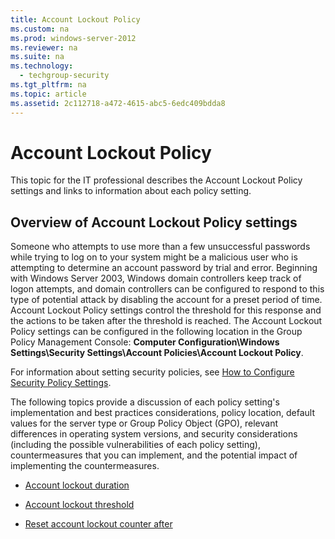 ```yaml
---
title: Account Lockout Policy
ms.custom: na
ms.prod: windows-server-2012
ms.reviewer: na
ms.suite: na
ms.technology: 
  - techgroup-security
ms.tgt_pltfrm: na
ms.topic: article
ms.assetid: 2c112718-a472-4615-abc5-6edc409bdda8
---
```

# Account Lockout Policy
This topic for the IT professional describes the Account Lockout Policy settings and links to information about each policy setting.  
  
## Overview of Account Lockout Policy settings  
Someone who attempts to use more than a few unsuccessful passwords while trying to log on to your system might be a malicious user who is attempting to determine an account password by trial and error. Beginning with Windows Server 2003, Windows domain controllers keep track of logon attempts, and domain controllers can be configured to respond to this type of potential attack by disabling the account for a preset period of time. Account Lockout Policy settings control the threshold for this response and the actions to be taken after the threshold is reached. The Account Lockout Policy settings can be configured in the following location in the Group Policy Management Console: **Computer Configuration\\Windows Settings\\Security Settings\\Account Policies\\Account Lockout Policy**.  
  
For information about setting security policies, see [How to Configure Security Policy Settings](How-to-Configure-Security-Policy-Settings.md).  
  
The following topics provide a discussion of each policy setting's implementation and best practices considerations, policy location, default values for the server type or Group Policy Object \(GPO\), relevant differences in operating system versions, and security considerations \(including the possible vulnerabilities of each policy setting\), countermeasures that you can implement, and the potential impact of implementing the countermeasures.  
  
-   [Account lockout duration](Account-lockout-duration.md)  
  
-   [Account lockout threshold](Account-lockout-threshold.md)  
  
-   [Reset account lockout counter after](Reset-account-lockout-counter-after.md)  
  

